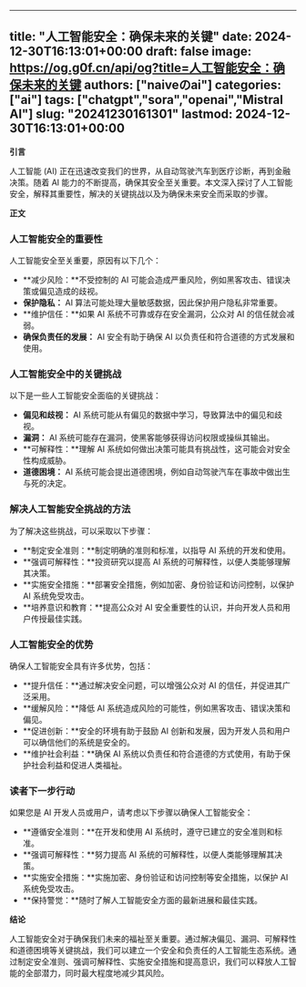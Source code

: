 
---
title: "人工智能安全：确保未来的关键"
date: 2024-12-30T16:13:01+00:00
draft: false
image: https://og.g0f.cn/api/og?title=人工智能安全：确保未来的关键
authors: ["naiveのai"]
categories: ["ai"]
tags: ["chatgpt","sora","openai","Mistral AI"]
slug: "20241230161301"
lastmod: 2024-12-30T16:13:01+00:00
---
**引言**

人工智能 (AI) 正在迅速改变我们的世界，从自动驾驶汽车到医疗诊断，再到金融决策。随着 AI 能力的不断提高，确保其安全至关重要。本文深入探讨了人工智能安全，解释其重要性，解决的关键挑战以及为确保未来安全而采取的步骤。

**正文**

### 人工智能安全的重要性

人工智能安全至关重要，原因有以下几个：

- **减少风险：**不受控制的 AI 可能会造成严重风险，例如黑客攻击、错误决策或偏见造成的歧视。
- **保护隐私：** AI 算法可能处理大量敏感数据，因此保护用户隐私非常重要。
- **维护信任：**如果 AI 系统不可靠或存在安全漏洞，公众对 AI 的信任就会减弱。
- **确保负责任的发展：** AI 安全有助于确保 AI 以负责任和符合道德的方式发展和使用。

### 人工智能安全中的关键挑战

以下是一些人工智能安全面临的关键挑战：

- **偏见和歧视：** AI 系统可能从有偏见的数据中学习，导致算法中的偏见和歧视。
- **漏洞：** AI 系统可能存在漏洞，使黑客能够获得访问权限或操纵其输出。
- **可解释性：**理解 AI 系统如何做出决策可能具有挑战性，这可能会对安全性构成威胁。
- **道德困境：** AI 系统可能会提出道德困境，例如自动驾驶汽车在事故中做出生与死的决定。

### 解决人工智能安全挑战的方法

为了解决这些挑战，可以采取以下步骤：

- **制定安全准则：**制定明确的准则和标准，以指导 AI 系统的开发和使用。
- **强调可解释性：**投资研究以提高 AI 系统的可解释性，以便人类能够理解其决策。
- **实施安全措施：**部署安全措施，例如加密、身份验证和访问控制，以保护 AI 系统免受攻击。
- **培养意识和教育：**提高公众对 AI 安全重要性的认识，并向开发人员和用户传授最佳实践。

### 人工智能安全的优势

确保人工智能安全具有许多优势，包括：

- **提升信任：**通过解决安全问题，可以增强公众对 AI 的信任，并促进其广泛采用。
- **缓解风险：**降低 AI 系统造成风险的可能性，例如黑客攻击、错误决策和偏见。
- **促进创新：**安全的环境有助于鼓励 AI 创新和发展，因为开发人员和用户可以确信他们的系统是安全的。
- **维护社会利益：**确保 AI 系统以负责任和符合道德的方式使用，有助于保护社会利益和促进人类福祉。

### 读者下一步行动

如果您是 AI 开发人员或用户，请考虑以下步骤以确保人工智能安全：

- **遵循安全准则：**在开发和使用 AI 系统时，遵守已建立的安全准则和标准。
- **强调可解释性：**努力提高 AI 系统的可解释性，以便人类能够理解其决策。
- **实施安全措施：**实施加密、身份验证和访问控制等安全措施，以保护 AI 系统免受攻击。
- **保持警觉：**随时了解人工智能安全方面的最新进展和最佳实践。

**结论**

人工智能安全对于确保我们未来的福祉至关重要。通过解决偏见、漏洞、可解释性和道德困境等关键挑战，我们可以建立一个安全和负责任的人工智能生态系统。通过制定安全准则、强调可解释性、实施安全措施和提高意识，我们可以释放人工智能的全部潜力，同时最大程度地减少其风险。